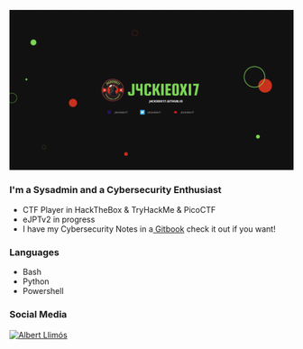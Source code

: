 <p>      </p>  <img src="https://github.com/J4ckie0x17/j4ckie0x17/blob/092f5501993840fd01df18d9be4c0332e841b9de/fondo%20twitch.png" alignheight="300" width="650" />


### I'm a Sysadmin and a Cybersecurity Enthusiast
- CTF Player in HackTheBox & TryHackMe & PicoCTF
- eJPTv2 in progress
- I have my Cybersecurity Notes in a<a href="https://j4ckie0x17.gitbook.io/notes-pentesting/"> Gitbook</a> check it out if you want!

### Languages
- Bash
- Python
- Powershell

### Social Media
<a href="https://www.linkedin.com/in/albert-llim%C3%B3s-gonz%C3%A1lez-4a2b08154/" target="blank"><img align="center" src="https://raw.githubusercontent.com/rahuldkjain/github-profile-readme-generator/master/src/images/icons/Social/linked-in-alt.svg" alt="Albert Llimós" height="30" width="40" /></a>
